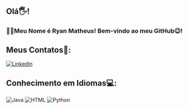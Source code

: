 ## Olá🖐!

### 👨‍💻Meu Nome é Ryan Matheus! Bem-vindo ao meu GitHub😉! 

## Meus Contatos📲:

[![LinkedIn](https://img.shields.io/badge/-LinkedIn-blue?style=flat-square&logo=linkedin&logoColor=white&link=https://www.linkedin.com/in/ryan-matheus-sousa-silva-349526209/)](https://www.linkedin.com/in/ryan-matheus-sousa-silva-349526209/) 


## Conhecimento em Idiomas💻: 

![Java](https://img.shields.io/badge/-Java-orange?style=for-the-badge&logo=java&logoColor=white) 
![HTML](https://img.shields.io/badge/-HTML5-E34F26?style=for-the-badge&logo=html5&logoColor=white) 
![Python](https://img.shields.io/badge/-Python-3776AB?style=for-the-badge&logo=python&logoColor=white)
